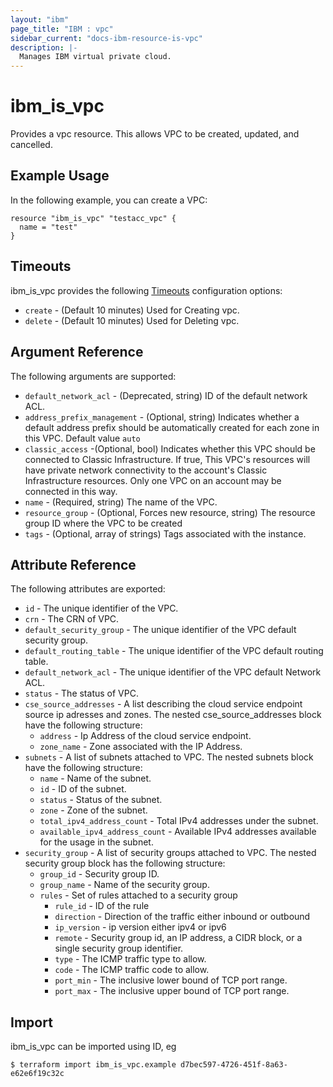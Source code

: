 ```yaml
---
layout: "ibm"
page_title: "IBM : vpc"
sidebar_current: "docs-ibm-resource-is-vpc"
description: |-
  Manages IBM virtual private cloud.
---
```


# ibm\_is_vpc

Provides a vpc resource. This allows VPC to be created, updated, and cancelled.


## Example Usage

In the following example, you can create a VPC:

```hcl
resource "ibm_is_vpc" "testacc_vpc" {
  name = "test"
}

```

## Timeouts

ibm_is_vpc provides the following [Timeouts](https://www.terraform.io/docs/configuration/resources.html#timeouts) configuration options:

* `create` - (Default 10 minutes) Used for Creating vpc.
* `delete` - (Default 10 minutes) Used for Deleting vpc.


## Argument Reference

The following arguments are supported:

* `default_network_acl` - (Deprecated, string) ID of the default network ACL.
* `address_prefix_management` - (Optional, string) Indicates whether a default address prefix should be automatically created for each zone in this VPC. Default value `auto`
* `classic_access` -(Optional, bool) Indicates whether this VPC should be connected to Classic Infrastructure. If true, This VPC's resources will have private network connectivity to the account's Classic Infrastructure resources. Only one VPC on an account may be connected in this way. 
* `name` - (Required, string) The name of the VPC.
* `resource_group` - (Optional, Forces new resource, string) The resource group ID where the VPC to be created
* `tags` - (Optional, array of strings) Tags associated with the instance.

## Attribute Reference

The following attributes are exported:

* `id` - The unique identifier of the VPC.
* `crn` - The CRN of VPC.
* `default_security_group` - The unique identifier of the VPC default security group.
* `default_routing_table` - The unique identifier of the VPC default routing table.
* `default_network_acl` - The unique identifier of the VPC default Network ACL.
* `status` - The status of VPC.
* `cse_source_addresses` - A list describing the cloud service endpoint source ip adresses and zones. The nested cse_source_addresses block have the following structure:
  * `address` - Ip Address of the cloud service endpoint.
  * `zone_name` - Zone associated with the IP Address.
* `subnets` - A list of subnets attached to VPC. The nested subnets block have the following structure:
  * `name` - Name of the subnet.
  * `id` - ID of the subnet.
  * `status` -  Status of the subnet.
  * `zone` -  Zone of the subnet.
  * `total_ipv4_address_count` - Total IPv4 addresses under the subnet.
  * `available_ipv4_address_count` - Available IPv4 addresses available for the usage in the subnet.  
* `security_group` - A list of security groups attached to VPC. The nested security group block has the following structure:
  * `group_id` - Security group ID.
  * `group_name` - Name of the security group.
  * `rules` -  Set of rules attached to a security group
    * `rule_id` - ID of the rule
    * `direction` - Direction of the traffic either inbound or outbound
    * `ip_version` - ip version either ipv4 or ipv6
    * `remote` - Security group id, an IP address, a CIDR block, or a single security group identifier.
    * `type` - The ICMP traffic type to allow.
    * `code` - The ICMP traffic code to allow.
    * `port_min` - The inclusive lower bound of TCP port range. 
    * `port_max` - The inclusive upper bound of TCP port range. 


## Import

ibm_is_vpc can be imported using ID, eg

```
$ terraform import ibm_is_vpc.example d7bec597-4726-451f-8a63-e62e6f19c32c
```